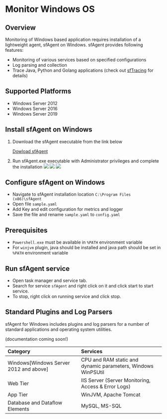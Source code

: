 # Monitor Windows OS

## Overview

Monitoring of Windows based application requires installation of a lightweight agent, sfAgent on Windows. sfAgent provides following features:

- Monitoring of various services based on specified configurations
- Log parsing and collection
- Trace Java, Python and Golang applications (check out [sfTracing](/docs/tracing/overview) for details)

## Supported Platforms

- Windows Server 2012
- Windows Server 2016
- Windows Server 2019

## Install sfAgent on Windows

1. Download the sfAgent executable from the link below

   <a href="https://github.com/snappyflow/apm-agent-windows/releases/latest/download/SfagentSetup.exe">Dowload sfAgent</a>

2. Run sfAgent.exe executable with Administrator privileges and complete the installation
   <img src="/img/sfagent_windows/1.png" />
   <img src="/img/sfagent_windows/2.png" /> 
   <img src="/img/sfagent_windows/3.png" /> 

## Configure sfAgent on Windows

- Navigate to sfAgent installation location `C:\Program Files (x86)\sfAgent`
- Open file `sample.yaml`
- Add Key and edit configuration for metrics and logger
- Save the file and rename `sample.yaml` to `config.yaml`

## Prerequisites

- `Powershell.exe` must be available in `%PATH` environment variable
- For `winjvm` plugin, java should be installed and java path should be set in `%PATH` environment variable

## Run sfAgent service

- Open task manager and service tab.
- Search for service `sfAgent` and right click on it and click start to start service.
- To stop, right click on running service and click stop.

## Standard Plugins and Log Parsers

sfAgent for Windows includes plugins and log parsers for a number of standard applications and operating system utilities.

(documentation coming soon!)

| Category                               | Services                                                     |
| :------------------------------------- | :----------------------------------------------------------- |
| Windows[Windows Server 2012 and above] | CPU and RAM static and dynamic parameters, Windows WinPSUtil |
| Web Tier                               | IIS Server (Server Monitoring, Access & Error Logs)          |
| App Tier                               | WinJVM, Apache Tomcat                                        |
| Database and Dataflow Elements           | MySQL, MS-SQL                                                |
